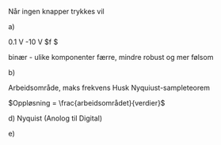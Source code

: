 
Når ingen knapper trykkes vil 

a)

0.1 V -10 V
$f  $

binær - ulike komponenter færre, mindre robust og mer følsom

b)

Arbeidsområde, maks frekvens
Husk Nyquiust-sampleteorem

$Oppløsning = \frac{arbeidsområdet}{verdier}$

d) Nyquist (Anolog til Digital)

e)